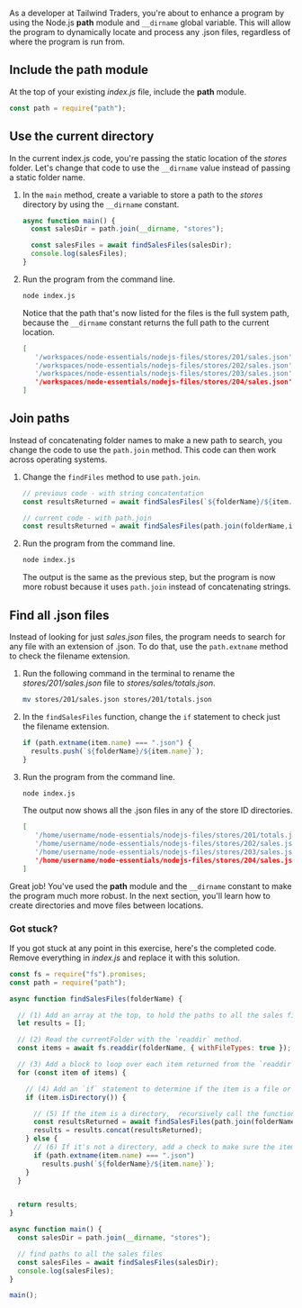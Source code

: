 As a developer at Tailwind Traders, you're about to enhance a program by using the Node.js **path** module and `__dirname` global variable. This will allow the program to dynamically locate and process any .json files, regardless of where the program is run from.

## Include the path module

At the top of your existing *index.js* file, include the **path** module.

```javascript
const path = require("path");
```

## Use the current directory

In the current index.js code, you're passing the static location of the *stores* folder. Let's change that code to use the `__dirname` value instead of passing a static folder name.

1. In the `main` method, create a variable to store a path to the *stores* directory by using the `__dirname` constant.

   ```javascript
   async function main() {
     const salesDir = path.join(__dirname, "stores");

     const salesFiles = await findSalesFiles(salesDir);
     console.log(salesFiles);
   }
   ```

1. Run the program from the command line.

   ```bash
   node index.js
   ```

   Notice that the path that's now listed for the files is the full system path, because the `__dirname` constant returns the full path to the current location.

   ```bash
   [
      '/workspaces/node-essentials/nodejs-files/stores/201/sales.json',
      '/workspaces/node-essentials/nodejs-files/stores/202/sales.json',
      '/workspaces/node-essentials/nodejs-files/stores/203/sales.json',
      '/workspaces/node-essentials/nodejs-files/stores/204/sales.json'
   ]
   ```

## Join paths

Instead of concatenating folder names to make a new path to search, you change the code to use the `path.join` method. This code can then work across operating systems.

1. Change the `findFiles` method to use `path.join`.

   ```javascript
   // previous code - with string concatentation
   const resultsReturned = await findSalesFiles(`${folderName}/${item.name}`);

   // current code - with path.join
   const resultsReturned = await findSalesFiles(path.join(folderName,item.name));
   ```

1. Run the program from the command line.

   ```bash
   node index.js
   ```

   The output is the same as the previous step, but the program is now more robust because it uses `path.join` instead of concatenating strings.

## Find all .json files

Instead of looking for just *sales.json* files, the program needs to search for any file with an extension of .json. To do that, use the `path.extname` method to check the filename extension.

1. Run the following command in the terminal to rename the *stores/201/sales.json* file to *stores/sales/totals.json*.

   ```bash
   mv stores/201/sales.json stores/201/totals.json
   ```

1. In the `findSalesFiles` function, change the `if` statement to check just the filename extension.

   ```javascript
   if (path.extname(item.name) === ".json") {
     results.push(`${folderName}/${item.name}`);
   }
   ```

1. Run the program from the command line.

   ```bash
   node index.js
   ```

   The output now shows all the .json files in any of the store ID directories.

   ```bash
   [
      '/home/username/node-essentials/nodejs-files/stores/201/totals.json',
      '/home/username/node-essentials/nodejs-files/stores/202/sales.json',
      '/home/username/node-essentials/nodejs-files/stores/203/sales.json',
      '/home/username/node-essentials/nodejs-files/stores/204/sales.json'
   ]
   ```

Great job! You've used the **path** module and the `__dirname` constant to make the program much more robust. In the next section, you'll learn how to create directories and move files between locations.

### Got stuck?

If you got stuck at any point in this exercise, here's the completed code. Remove everything in *index.js* and replace it with this solution.

```javascript
const fs = require("fs").promises;
const path = require("path");

async function findSalesFiles(folderName) {

  // (1) Add an array at the top, to hold the paths to all the sales files that the program finds.
  let results = [];

  // (2) Read the currentFolder with the `readdir` method. 
  const items = await fs.readdir(folderName, { withFileTypes: true });

  // (3) Add a block to loop over each item returned from the `readdir` method using the asynchronous `for...of` loop. 
  for (const item of items) {

    // (4) Add an `if` statement to determine if the item is a file or a directory. 
    if (item.isDirectory()) {

      // (5) If the item is a directory,  recursively call the function `findSalesFiles` again, passing in the path to the item. 
      const resultsReturned = await findSalesFiles(path.join(folderName, item.name));
      results = results.concat(resultsReturned);
    } else {
      // (6) If it's not a directory, add a check to make sure the item name matches *sales.json*.
      if (path.extname(item.name) === ".json")
        results.push(`${folderName}/${item.name}`);
    }
  }


  return results;
}

async function main() {
  const salesDir = path.join(__dirname, "stores");

  // find paths to all the sales files
  const salesFiles = await findSalesFiles(salesDir);
  console.log(salesFiles);
}

main();
```
